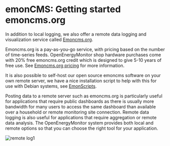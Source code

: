 # emonCMS: Getting started emoncms.org

In addition to local logging, we also offer a remote data logging and visualization service called [Emoncms.org](https://emoncms.org). 

Emoncms.org is a pay-as-you-go service, with pricing based on the number of time-series feeds. OpenEnergyMonitor shop hardware purchases come with 20% free emoncms.org credit which is designed to give 5-10 years of free use. See [Emoncms.org pricing](https://emoncms.org/site/pricing) for more information.

It is also possible to self-host our open source emoncms software on your own remote server, we have a nice installation script to help with this for use with Debian systems, see [EmonScripts](../emonsd/install.md).

Posting data to a remote server such as emoncms.org is particularly useful for applications that require public dashboards as there is usually more bandwidth for many users to access the same dashboard than available over a household or remote monitoring site connection. Remote data logging is also useful for applications that require aggregation or remote data analysis. The OpenEnergyMonitor system provides both local and remote options so that you can choose the right tool for your application.

<!--1\. Create an account:-->

![remote log1](img/emoncmsorg.png)
